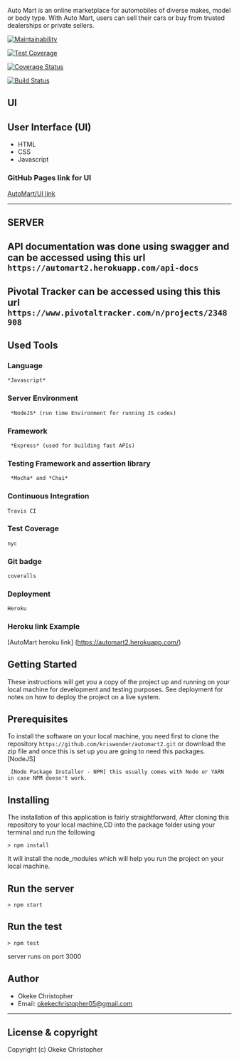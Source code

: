 Auto Mart is an online marketplace for automobiles of diverse makes, model or body type. With
Auto Mart, users can sell their cars or buy from trusted dealerships or private sellers.

[![Maintainability](https://api.codeclimate.com/v1/badges/364872e4cd924658e574/maintainability)](https://codeclimate.com/github/kriswonder/automart2/maintainability)

[![Test Coverage](https://api.codeclimate.com/v1/badges/364872e4cd924658e574/test_coverage)](https://codeclimate.com/github/kriswonder/automart2/test_coverage)

[![Coverage Status](https://coveralls.io/repos/github/kriswonder/automart2/badge.svg?branch=develop)](https://coveralls.io/github/kriswonder/automart2?branch=develop)

[![Build Status](https://travis-ci.org/kriswonder/automart2.svg?branch=develop)](https://travis-ci.org/kriswonder/automart2)


## UI

## User Interface (UI)
* HTML
* CSS
* Javascript

### GitHub Pages link for UI
[AutoMart/UI link](https://kriswonder.github.io/automart2/UI/index.html)

---------------------------------------------------------------------

## SERVER

## API documentation was done using swagger and can be accessed using this  url ``` https://automart2.herokuapp.com/api-docs ```

## Pivotal Tracker can be accessed using this this url ```  https://www.pivotaltracker.com/n/projects/2348908 ```
## Used Tools

### Language
```
*Javascript*
```
### Server Environment
```
 *NodeJS* (run time Environment for running JS codes)
 ```
### Framework
```
 *Express* (used for building fast APIs)
 ```
### Testing Framework and assertion library
```
 *Mocha* and *Chai*
 ```
### Continuous Integration
```
Travis CI
```
### Test Coverage
```
nyc
```
### Git badge
```
coveralls
```
### Deployment
```
Heroku
```
### Heroku link Example
[AutoMart heroku link] (https://automart2.herokuapp.com/)

## Getting Started
These instructions will get you a copy of the project up and running on your local machine for development and testing purposes. See deployment for notes on how to deploy the project on a live system.

## Prerequisites
To install the software on your local machine, you need first to clone the repository ```https://github.com/kriswonder/automart2.git``` or download the zip file and once this is set up you are going to need this packages. [NodeJS]

```
 [Node Package Installer - NPM] this usually comes with Node or YARN in case NPM doesn't work.
```

## Installing
The installation of this application is fairly straightforward, After cloning this repository to your local machine,CD into the package folder using your terminal and run the following

```
> npm install
```

It will install the node_modules which will help you run the project on your local machine.

## Run the server
```
> npm start
```
## Run the test
```
> npm test
```
server runs on port 3000

## Author
- Okeke Christopher
- Email: okekechristopher05@gmail.com

---

## License & copyright
Copyright (c) Okeke Christopher

